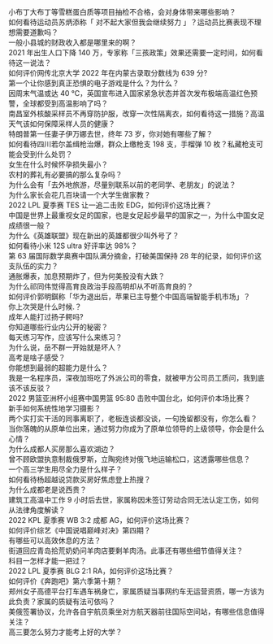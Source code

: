 小布丁大布丁等雪糕蛋白质等项目抽检不合格，会对身体带来哪些影响？  
如何看待运动员苏炳添称「 对不起大家但我会继续努力 」？运动员比赛表现不理想需要道歉吗？  
一般小县城的财政收入都是哪里来的啊？  
2021 年出生人口下降 140 万，专家称「三孩政策」效果还需要一定时间，如何看待这一说法？  
如何评价网传北京大学 2022 年在内蒙古录取分数线为 639 分?  
第一个让你感到真正恐惧的电子游戏是什么？为什么？  
因周末气温或达 40 ℃，英国宣布进入国家紧急状态并首次发布极端高温红色预警，全球都受到高温影响了吗？  
南昌室外核酸采样员不再穿防护服，改穿一次性隔离衣，如何看待这一措施？高温天气该如何保障采样人员的健康？  
特朗普第一任妻子伊万娜去世，终年 73 岁，你对她有哪些了解？  
如何看待四川若尔盖缉枪治爆，群众上缴枪支 198 支，手榴弹 10 枚？私藏枪支可能会受到什么处罚？  
女生在什么时候怀孕损失最小？  
农村的葬礼有必要搞的那么复杂吗？  
为什么会有「去外地旅游，尽量别联系以前的老同学、老朋友」的说法？  
为什么家长会花几百块请一个大学生做家教？  
2022 LPL 夏季赛 TES 让一追二击败 EDG，如何评价这场比赛？  
中国是世界上最重视女足的国家，也是女足起步最早的国家之一，为什么中国女足成绩很一般？  
为什么《英雄联盟》现在新出的英雄都很少叫外号了？  
如何看待小米 12S ultra 好评率达 98%？  
第 63 届国际数学奥赛中国队满分摘金，打破美国保持 28 年的纪录，如何评价这支队伍的实力？  
通胀爆表，加息预期炸了，但为何美股没有大跌？  
为什么祁同伟觉得高育良政治手段高明却从不听高育良的？  
如何评价郭明錤称「华为退出后，苹果已主导整个中国高端智能手机市场」？  
你上次哭是什么时候.？  
成年人能打过扬子鳄吗?  
你知道哪些行业内公开的秘密？  
每天练习写作，应该写什么来练习？  
为什么说，岳不群一开始就是坏人？  
高考是啥子感受？  
你能想到最弱的超能力是什么？  
我是一名程序员，深夜加班吃了外派公司的零食，就被甲方公司员工质问，我到底该不该反驳？  
2022 男篮亚洲杯小组赛中国男篮 95:80 击败中国台北，如何评价本场比赛？  
新手如何系统性地学习摄影？  
两个实打实干活的同事离职了，老板连谈都没谈，一句挽留都没有，你怎么看？  
当你落魄的从原单位出来，通过努力你成为了原单位领导的上级领导，你会是什么心情？  
为什么成都人买房那么喜欢湖边？  
曾不顾欧盟执意制裁俄罗斯，立陶宛终对俄飞地运输松口，这透露哪些信息？  
一个高三学生用尽全力是什么样子？  
如何看待杨超越说贷款买房好焦虑登上热搜？  
为什么成都老是说西贵？  
建筑工高温中工作 9 小时后去世，家属称因未签订劳动合同无法认定工伤，如何从法律角度解读？  
2022 KPL 夏季赛 WB 3:2 成都 AG，如何评价这场比赛？  
如何评价综艺《中国说唱巅峰对决》第四期？  
有哪些可以高效休息的方法？  
街道回应青岛拾荒奶奶问羊肉店要剩羊肉汤。此事还有哪些细节值得关注？  
科目一怎样才能一把过？  
2022 LPL 夏季赛 BLG 2:1 RA，如何评价这场比赛？  
如何评价《奔跑吧》第六季第十期？  
郑州女子高德平台打车遇车祸身亡，家属质疑当事网约车无运营资质，哪一方该为此负责？家属的质疑有法可依吗？  
美俄签署协议，允许各自宇航员乘坐对方航天器前往国际空间站，有哪些信息值得关注？  
高三要怎么努力才能考上好的大学？  
